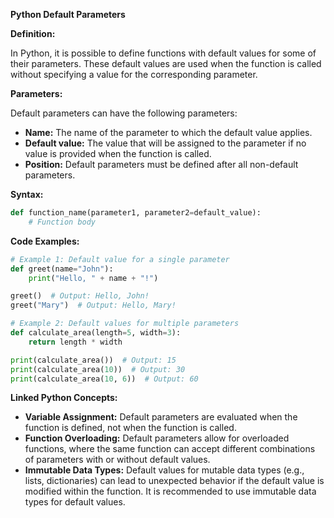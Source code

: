 **Python Default Parameters**

**Definition:**

In Python, it is possible to define functions with default values for some of their parameters. These default values are used when the function is called without specifying a value for the corresponding parameter.

**Parameters:**

Default parameters can have the following parameters:

* **Name:** The name of the parameter to which the default value applies.
* **Default value:** The value that will be assigned to the parameter if no value is provided when the function is called.
* **Position:** Default parameters must be defined after all non-default parameters.

**Syntax:**

```python
def function_name(parameter1, parameter2=default_value):
    # Function body
```

**Code Examples:**

```python
# Example 1: Default value for a single parameter
def greet(name="John"):
    print("Hello, " + name + "!")

greet()  # Output: Hello, John!
greet("Mary")  # Output: Hello, Mary!

# Example 2: Default values for multiple parameters
def calculate_area(length=5, width=3):
    return length * width

print(calculate_area())  # Output: 15
print(calculate_area(10))  # Output: 30
print(calculate_area(10, 6))  # Output: 60
```

**Linked Python Concepts:**

* **Variable Assignment:** Default parameters are evaluated when the function is defined, not when the function is called.
* **Function Overloading:** Default parameters allow for overloaded functions, where the same function can accept different combinations of parameters with or without default values.
* **Immutable Data Types:** Default values for mutable data types (e.g., lists, dictionaries) can lead to unexpected behavior if the default value is modified within the function. It is recommended to use immutable data types for default values.